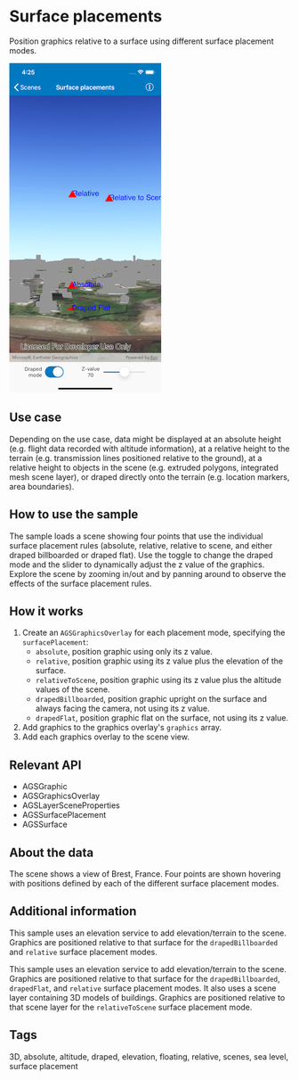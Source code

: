 # Surface placements

Position graphics relative to a surface using different surface placement modes.

![Surface placements sample](surface-placements.png)

## Use case

Depending on the use case, data might be displayed at an absolute height (e.g. flight data recorded with altitude information), at a relative height to the terrain (e.g. transmission lines positioned relative to the ground), at a relative height to objects in the scene (e.g. extruded polygons, integrated mesh scene layer), or draped directly onto the terrain (e.g. location markers, area boundaries).

## How to use the sample

The sample loads a scene showing four points that use the individual surface placement rules (absolute, relative, relative to scene, and either draped billboarded or draped flat). Use the toggle to change the draped mode and the slider to dynamically adjust the z value of the graphics. Explore the scene by zooming in/out and by panning around to observe the effects of the surface placement rules.

## How it works

1. Create an `AGSGraphicsOverlay` for each placement mode, specifying the `surfacePlacement`: 
    * `absolute`, position graphic using only its z value.
    * `relative`, position graphic using its z value plus the elevation of the surface.
    * `relativeToScene`, position graphic using its z value plus the altitude values of the scene.
    * `drapedBillboarded`, position graphic upright on the surface and always facing the camera, not using its z value.
    * `drapedFlat`, position graphic flat on the surface, not using its z value.
2. Add graphics to the graphics overlay's `graphics` array.
3. Add each graphics overlay to the scene view.

## Relevant API

* AGSGraphic
* AGSGraphicsOverlay
* AGSLayerSceneProperties
* AGSSurfacePlacement
* AGSSurface

## About the data

The scene shows a view of Brest, France. Four points are shown hovering with positions defined by each of the different surface placement modes.

## Additional information

This sample uses an elevation service to add elevation/terrain to the scene. Graphics are positioned relative to that surface for the `drapedBillboarded` and `relative` surface placement modes.

This sample uses an elevation service to add elevation/terrain to the scene. Graphics are positioned relative to that surface for the `drapedBillboarded`, `drapedFlat`, and `relative` surface placement modes. It also uses a scene layer containing 3D models of buildings. Graphics are positioned relative to that scene layer for the `relativeToScene` surface placement mode.

## Tags

3D, absolute, altitude, draped, elevation, floating, relative, scenes, sea level, surface placement
